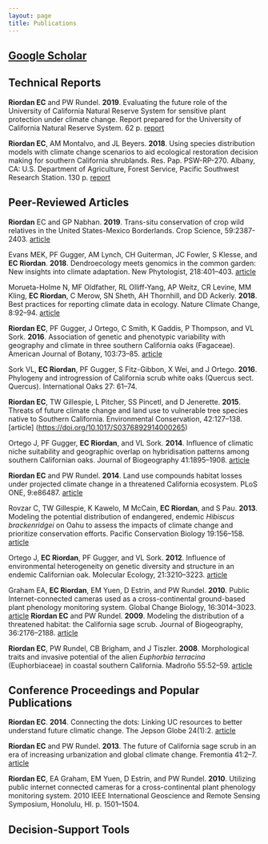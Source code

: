 ```yaml
---
layout: page
title: Publications
---
```


## [Google Scholar](https://scholar.google.com/citations?user=cV7f6CAAAAAJ&hl=en)

## Technical Reports

**Riordan EC** and PW Rundel. **2019**. Evaluating the future role of the University of California Natural Reserve System for sensitive plant protection under climate change. Report prepared for the University of California Natural Reserve System. 62 p. [report](https://escholarship.org/uc/item/3jn1q3d8)

**Riordan EC**, AM Montalvo, and JL Beyers. **2018**. Using species distribution models with climate change scenarios to aid ecological restoration decision making for southern California shrublands. Res. Pap. PSW-RP-270. Albany, CA: U.S. Department of Agriculture, Forest Service, Pacific Southwest Research Station. 130 p. [report](https://www.fs.fed.us/psw/publications/documents/psw_rp270/psw_rp270.pdf)

## Peer-Reviewed Articles

**Riordan** EC and GP Nabhan. **2019**. Trans-situ conservation of crop wild relatives in the United States-Mexico Borderlands. Crop Science, 59:2387-2403. [article](https://doi.org/10.2135/cropsci2019.06.0356)

Evans MEK, PF Gugger, AM Lynch, CH Guiterman, JC Fowler, S Klesse, and **EC Riordan**. **2018**. Dendroecology meets genomics in the common garden: New insights into climate adaptation. New Phytologist, 218:401–403. [article](https://doi.org/10.1111/nph.15094)

Morueta-Holme N, MF Oldfather, RL Olliff-Yang, AP Weitz, CR Levine, MM Kling, **EC Riordan**, C Merow, SN Sheth, AH Thornhill, and DD Ackerly. **2018**. Best practices for reporting climate data in ecology. Nature Climate Change, 8:92–94. [article](https://doi.org/10.1038/s41558-017-0060-2)

**Riordan EC**, PF Gugger, J Ortego, C Smith, K Gaddis, P Thompson, and VL Sork. **2016**. Association of genetic and phenotypic variability with geography and climate in three southern California oaks (Fagaceae). American Journal of Botany, 103:73–85. [article]( https://doi.org/10.3732/ajb.1500135)

Sork VL, **EC Riordan**, PF Gugger, S Fitz-Gibbon, X Wei, and J Ortego. **2016**. Phylogeny and introgression of California scrub white oaks (Quercus sect. Quercus). International Oaks 27: 61–74.

**Riordan EC**, TW Gillespie, L Pitcher, SS Pincetl, and D Jenerette. **2015**. Threats of future climate change and land use to vulnerable tree species native to Southern California. Environmental Conservation, 42:127–138. [article] (https://doi.org/10.1017/S0376892914000265)

Ortego J, PF Gugger, **EC Riordan**, and VL Sork. **2014**. Influence of climatic niche suitability and geographic overlap on hybridisation patterns among southern Californian oaks. Journal of Biogeography 41:1895–1908. [article](https://doi.org/10.1111/jbi.12334)

**Riordan EC** and PW Rundel. **2014**. Land use compounds habitat losses under projected climate change in a threatened California ecosystem. PLoS ONE, 9:e86487. [article](https://doi.org/10.1371/journal.pone.0086487)

Rovzar C, TW Gillespie, K Kawelo, M McCain, **EC Riordan**, and S Pau. **2013**. Modeling the potential distribution of endangered, endemic *Hibiscus brackenridgei* on Oahu to assess the impacts of climate change and prioritize conservation efforts. Pacific Conservation Biology 19:156–158. [article](https://doi.org/10.1071/PC130156)

Ortego J, **EC Riordan**, PF Gugger, and VL Sork. **2012**. Influence of environmental heterogeneity on genetic diversity and structure in an endemic Californian oak. Molecular Ecology, 21:3210–3223. [article](https://doi.org/10.1111/j.1365-294X.2012.05591.x)

Graham EA, **EC Riordan**, EM Yuen, D Estrin, and PW Rundel. **2010**. Public Internet-connected cameras used as a cross-continental ground-based plant phenology monitoring system. Global Change Biology, 16:3014–3023. [article](https://doi.org/10.1111/j.1365-2486.2010.02164.x)
**Riordan EC** and PW Rundel. **2009**. Modeling the distribution of a threatened habitat: the California sage scrub. Journal of Biogeography, 36:2176–2188. [article](https://doi.org/10.1111/j.1365-2699.2009.02151.x)

**Riordan EC**, PW Rundel, CB Brigham, and J Tiszler. **2008**. Morphological traits and invasive potential of the alien *Euphorbia terracina* (Euphorbiaceae) in coastal southern California. Madroño 55:52–59. [article](https://doi.org/10.3120/0024-9637(2008)55[52:MTAIPO]2.0.CO;2)

## Conference Proceedings and Popular Publications
**Riordan EC**. **2014**. Connecting the dots: Linking UC resources to better understand future climatic change. The Jepson Globe 24(1):2. [article](https://ucnrs.org/connecting-the-dots/)

**Riordan EC** and PW Rundel. **2013**. The future of California sage scrub in an era of increasing urbanization and global climate change. Fremontia 41:2–7. [article](https://cnps.org/wp-content/uploads/2018/03/FremontiaV41.3.pdf)

**Riordan EC**, EA Graham, EM Yuen, D Estrin, and PW Rundel. **2010**. Utilizing public internet connected cameras for a cross-continental plant phenology monitoring system. 2010 IEEE International Geoscience and Remote Sensing Symposium, Honolulu, HI. p. 1501–1504. 

## Decision-Support Tools
